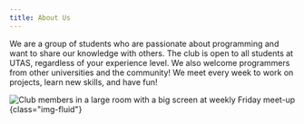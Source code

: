```yaml
---
title: About Us
---
```


We are a group of students who are passionate about programming and want to share our knowledge with others. The club is open to all students at UTAS, regardless of your experience level. We also welcome programmers from other universities and the community! We meet every week to work on projects, learn new skills, and have fun!

![Club members in a large room with a big screen at weekly Friday meet-up](https://programmingclub.com.au/assets/photos/weekly_meetup_cropped.jpg "A weekly Friday meet-up at Sandy Bay Campus"){class="img-fluid"}
